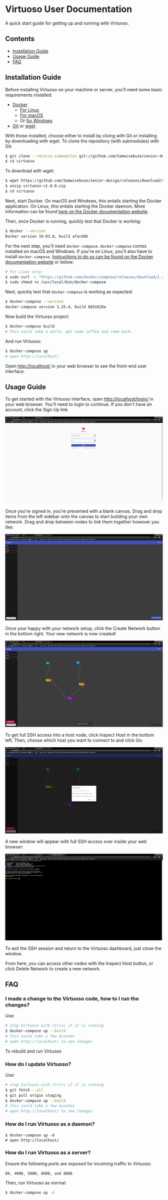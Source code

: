# Virtuoso User Documentation

A quick start guide for getting up and running with Virtuoso.

## Contents

- [Installation Guide](#installation-guide)
- [Usage Guide](#usage-guide)
- [FAQ](#faq)

## Installation Guide

Before installing Virtuoso on your machine or server, you'll need some basic requirements installed:

- [Docker](https://www.docker.com/products/docker-desktop)
    - [For Linux](https://docs.docker.com/engine/install/ubuntu/)
    - [For macOS](https://hub.docker.com/editions/community/docker-ce-desktop-mac)
    - Or [for Windows](https://hub.docker.com/editions/community/docker-ce-desktop-windows)
- [Git](https://git-scm.com/downloads) or [wget](https://www.gnu.org/software/wget/)

With those installed, choose either to install by cloing with Git or installing by downloading with wget. To clone the repository (with submodules) with Git:

```sh
$ git clone --recurse-submodules git://github.com/Samwisebuze/senior-design.git virtuoso
$ cd virtuoso
```

To download with wget:

```sh
$ wget https://github.com/Samwisebuze/senior-design/releases/download/v1.0.0/virtuoso-v1.0.0.zip
$ unzip virtuoso-v1.0.0.zip
$ cd virtuoso
```

Next, start Docker. On macOS and Windows, this entails starting the Docker application. On Linux, this entails starting the Docker daemon. More information can be found [here on the Docker documentation website](https://docs.docker.com/config/daemon/systemd/).

Then, once Docker is running, quickly test that Docker is working:

```sh
$ docker --version
Docker version 19.03.8, build afacb8b
```

For the next step, you'll need `docker-compose`. `docker-compose` comes installed on macOS and Windows. If you're on Linux, you'll also have to install `docker-compose`. [Instructions to do so can be found on the Docker documentation website](https://docs.docker.com/compose/install/) or below:

```sh
# For Linux only:
$ sudo curl -L "https://github.com/docker/compose/releases/download/1.25.5/docker-compose-$(uname -s)-$(uname -m)" -o /usr/local/bin/docker-compose
$ sudo chmod +x /usr/local/bin/docker-compose
```

Next, quickly test that `docker-compose` is working as expected:

```sh
$ docker-compose --version
docker-compose version 1.25.4, build 8d51620a
```

Now build the Virtuoso project:

```sh
$ docker-compose build
# this could take a while. get some coffee and come back.
```

And run Virtuoso:

```sh
$ docker-compose up
# open http://localhost/
```

Open [http://localhost/](http://localhost/) in your web browser to see the front-end user interface.

## Usage Guide

To get started with the Virtuoso interface, open [http://localhost/login/](http://localhost/login/) in your web browser. You'll need to login to continue. If you don't have an account, click the Sign Up link.

![Sign In Screen](00-sign-in.png)

Once you're signed in, you're presented with a blank canvas. Drag and drop items from the left sidebar onto the canvas to start building your own network. Drag and drop between nodes to link them together however you like:

![App After Sign In](01-app-after-signin.png)

Once your happy with your network setup, click the Create Network button in the bottom right. Your new network is now created!

![App After Create Network](02-create-network-success.png)

To get full SSH access into a host node, click Inspect Host in the bottom left. Then, choose which host you want to connect to and click Go:

![Inspect Host](03-inspect-host.png)

A new window will appear with full SSH access over inside your web browser:

![SSH Access](04-web-ssh.png)

To exit the SSH session and return to the Virtuoso dashboard, just close the window.

From here, you can access other nodes with the Inspect Host button, or click Delete Network to create a new network.

## FAQ

### I made a change to the Virtuoso code, how to I run the changes?

Use:

```sh
# stop Virtuoso with ctrl+c if it is running
$ docker-compose up --build
# this could take a few minutes
# open http://localhost/ to see changes
```

To rebuild and run Virtuoso

### How do I update Virtuoso?

Use:

```sh
# stop Virtuoso with ctrl+c if it is running
$ git fetch --all
$ git pull origin staging
$ docker-compose up --build
# this could take a few minutes
# open http://localhost/ to see changes
```

### How do I run Virtuoso as a daemon?

```
$ docker-compose up -d
# open http://localhost/
```

### How do I run Virtuoso as a server?

Ensure the following ports are exposed for incoming traffic to Virtuoso:

```
80, 4000, 5000, 8080, and 8888
```

Then, run Virtuoso as normal:

```sh
$ docker-compose up -d
```
